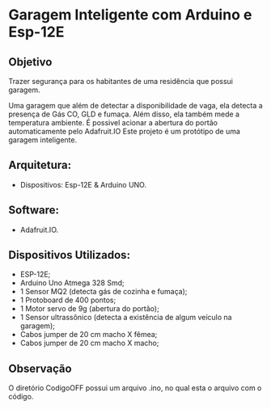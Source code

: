 # Garagem Inteligente com Arduino e Esp-12E

## Objetivo

Trazer segurança para os habitantes de uma residência que possui garagem. 

Uma garagem que além de detectar a disponibilidade de vaga, ela detecta a presença de Gás CO, GLD e fumaça.
Além disso, ela também mede a temperatura ambiente. 
É possivel acionar a abertura do portão automaticamente pelo Adafruit.IO
Este projeto é um protótipo de uma garagem inteligente.


## Arquitetura:
	
- Dispositivos: Esp-12E & Arduino UNO.

## Software:

- Adafruit.IO.

## Dispositivos Utilizados:

- ESP-12E;
- Arduino Uno Atmega 328 Smd;
- 1 Sensor MQ2 (detecta gás de cozinha e fumaça);
- 1 Protoboard de 400 pontos;
- 1 Motor servo de 9g (abertura do portão); 
- 1 Sensor ultrassônico (detecta a existência de algum veículo na garagem);
- Cabos jumper de 20 cm macho X fêmea;
- Cabos jumper de 20 cm macho X macho;


## Observação

O diretório CodigoOFF possui um arquivo .ino, no qual esta o arquivo com o código.







    